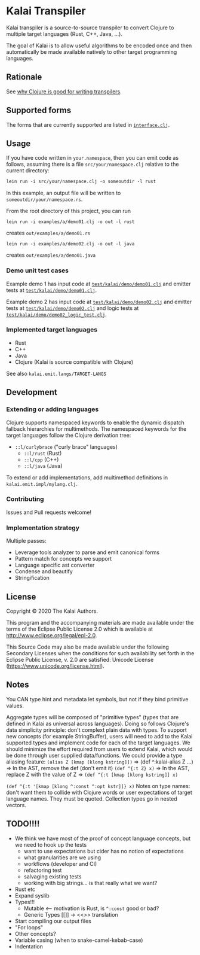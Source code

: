 # Kalai Transpiler

Kalai transpiler is a source-to-source transpiler to convert Clojure to multiple target languages (Rust, C++, Java, ...).

The goal of Kalai is to allow useful algorithms to be encoded once and then automatically be made available natively to other target programming languages.

## Rationale

See [why Clojure is good for writing transpilers](https://elangocheran.com/2020/03/18/why-clojure-lisp-is-good-for-writing-transpilers/).

## Supported forms

The forms that are currently supported are listed in [`interface.clj`](./src/kalai/emit/interface.clj).

## Usage

If you have code written in `your.namespace`, then you can emit code as follows, assuming there is a file `src/your/namespace.clj` relative to the current directory:

```clj
lein run -i src/your/namespace.clj -o someoutdir -l rust
```

In this example, an output file will be written to `someoutdir/your/namespace.rs`.

From the root directory of this project, you can run

```
lein run -i examples/a/demo01.clj -o out -l rust
```

creates `out/examples/a/demo01.rs`

```
lein run -i examples/a/demo02.clj -o out -l java
```

creates `out/examples/a/demo01.java`

### Demo unit test cases

Example demo 1 has input code at [`test/kalai/demo/demo01.clj`](test/kalai/demo/demo01.clj) and emitter tests at [`test/kalai/demo/demo01.clj`](./test/kalai/demo/demo01_test.clj).

Example demo 2 has input code at [`test/kalai/demo/demo02.clj`](test/kalai/demo/demo02.clj) and emitter tests at [`test/kalai/demo/demo02.clj`](./test/kalai/demo/demo02_test.clj) and logic tests at [`test/kalai/demo/demo02_logic_test.clj`](./test/kalai/demo/demo02_logic_test.clj).

### Implemented target languages

- Rust
- C++
- Java
- Clojure (Kalai is source compatible with Clojure)

See also `kalai.emit.langs/TARGET-LANGS`

## Development

### Extending or adding languages

Clojure supports namespaced keywords to enable the dynamic dispatch fallback hierarchies for multimethods.
The namespaced keywords for the target languages follow the Clojure derivation tree:

- `::l/curlybrace` ("curly brace" languages)
  * `::l/rust` (Rust)
  * `::l/cpp` (C++)
  * `::l/java` (Java)

To extend or add implementations, add multimethod definitions in `kalai.emit.impl/mylang.clj`.

### Contributing

Issues and Pull requests welcome!

### Implementation strategy

Multiple passes:
* Leverage tools analyzer to parse and emit canonical forms
* Pattern match for concepts we support
* Language specific ast converter
* Condense and beautify
* Stringification

## License

Copyright © 2020 The Kalai Authors.

This program and the accompanying materials are made available under the
terms of the Eclipse Public License 2.0 which is available at
http://www.eclipse.org/legal/epl-2.0.

This Source Code may also be made available under the following Secondary
Licenses when the conditions for such availability set forth in the Eclipse
Public License, v. 2.0 are satisfied: Unicode License (https://www.unicode.org/license.html).

## Notes

You CAN type hint and metadata let symbols,
but not if they bind primitive values.

Aggregate types will be composed of "primitive types" (types that are defined in Kalai as universal across languages).
Doing so follows Clojure's data simplicity principle: don't complext plain data with types.
To support new concepts (for example StringBuffer), users will need to add to the Kalai supported types and implement code for each of the target languages.
We should minimize the effort required from users to extend Kalai, which would be done through user supplied data/functions.
We could provide a type aliasing feature:
`(alias Z [kmap [klong kstring]])` => (def ^:kalai-alias Z ...) => In the AST, remove the def (don't emit it)
`(def ^{:t Z} x)` => In the AST, replace Z with the value of Z => `(def ^{:t [kmap [klong kstring]] x)`

`(def ^{:t '[kmap [klong ^:const ^:opt kstr]]} x)`
Notes on type names: don't want them to collide with Clojure words or user expectations of target language names.
They must be quoted.
Collection types go in nested vectors.

## TODO!!!!

* We think we have most of the proof of concept language concepts, but we need to hook up the tests
  - want to use expectations but cider has no notion of expectations
  - what granularities are we using
  - workflows (developer and CI)
  - refactoring test
  - salvaging existing tests
  - working with big strings... is that really what we want?
* Rust etc
* Expand syslib
* Types!!!
  - Mutable <-- motivation is Rust, is `^:const` good or bad?
  - Generic Types [[]] -> <<>> translation
* Start compiling our output files
* "For loops"
* Other concepts?
* Variable casing (when to snake-camel-kebab-case)
* Indentation
